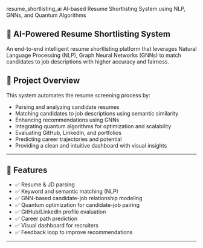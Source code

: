 resume_shortlisting_ai
AI-based Resume Shortlisting System using NLP, GNNs, and Quantum Algorithms

## 🤖 AI-Powered Resume Shortlisting System

An end-to-end intelligent resume shortlisting platform that leverages Natural Language Processing (NLP), Graph Neural Networks (GNNs) to match candidates to job descriptions with higher accuracy and fairness.

## 🚀 Project Overview

This system automates the resume screening process by:
- Parsing and analyzing candidate resumes
- Matching candidates to job descriptions using semantic similarity
- Enhancing recommendations using GNNs
- Integrating quantum algorithms for optimization and scalability
- Evaluating GitHub, LinkedIn, and portfolios
- Predicting career trajectories and potential
- Providing a clean and intuitive dashboard with visual insights

---


## 🧩 Features

- ✅ Resume & JD parsing
- ✅ Keyword and semantic matching (NLP)
- ✅ GNN-based candidate-job relationship modeling
- ✅ Quantum optimization for candidate-job pairing
- ✅ GitHub/LinkedIn profile evaluation
- ✅ Career path prediction
- ✅ Visual dashboard for recruiters
- ✅ Feedback loop to improve recommendations

---

